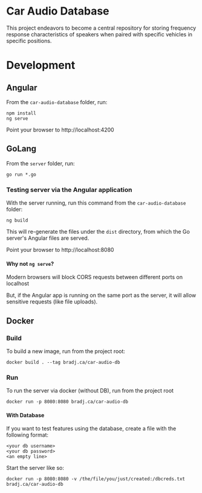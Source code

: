 # Car Audio Database

This project endeavors to become a central repository for storing frequency
response characteristics of speakers when paired with specific vehicles in 
specific positions.

# Development

## Angular

From the `car-audio-database` folder, run:
```shell
npm install
ng serve
```

Point your browser to http://localhost:4200

## GoLang
From the `server` folder, run:
```shell
go run *.go
```

### Testing server via the Angular application
With the server running, run this command from the `car-audio-database` folder:
```shell
ng build
```

This will re-generate the files under the `dist` directory, from which the Go 
server's Angular files are served.

Point your browser to http://localhost:8080

#### Why not `ng serve`?
Modern browsers will block CORS requests between different ports on localhost

But, if the Angular app is running on the same port as the server, it will 
allow sensitive requests (like file uploads).

## Docker 

### Build
To build a new image, run from the project root:
```shell
docker build . --tag bradj.ca/car-audio-db
```

### Run
To run the server via docker (without DB), run from the project root
```shell
docker run -p 8080:8080 bradj.ca/car-audio-db
```

#### With Database
If you want to test features using the database, create a file with the 
following format:
```text
<your db username>
<your db password>
<an empty line>
```

Start the server like so:
```shell
docker run -p 8080:8080 -v /the/file/you/just/created:/dbcreds.txt bradj.ca/car-audio-db
```